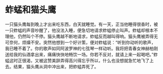 # 蚱蜢和猫头鹰
一只猫头鹰每到晚上才出来吃东西，白天就睡觉。有一天，正当他睡得很香时，被一只蚱蜢的声音吵醒了，他没法入睡，便急切地请求蚱蜢停止叫声。蚱蜢却根本不理他，仍然叫个不停。猫头鹰越不断地请求，蚱蜢反而越叫得响。猫头鹰被弄得无可奈何，烦燥不安。突然他想到一个好计策，便对蚱蜢说：“听到你动听的歌声，我已睡不着了。你的歌声如同阿波罗神的七弦琴一样动听。我将把青春女神赫柏刚送给我的仙酒拿出来，痛痛快快地畅饮一场。你若不反对，就请上来一起喝吧。”蚱蜢这时正很渴，又被这赞美辞弄得高兴得忘乎所以，什么也没想就急忙地飞了上去。结果，猫头鹰从洞中冲出来，把蚱蜢弄死了。
  